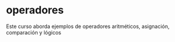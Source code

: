 # operadores
Este curso aborda ejemplos de operadores aritméticos, asignación, comparación y lógicos

